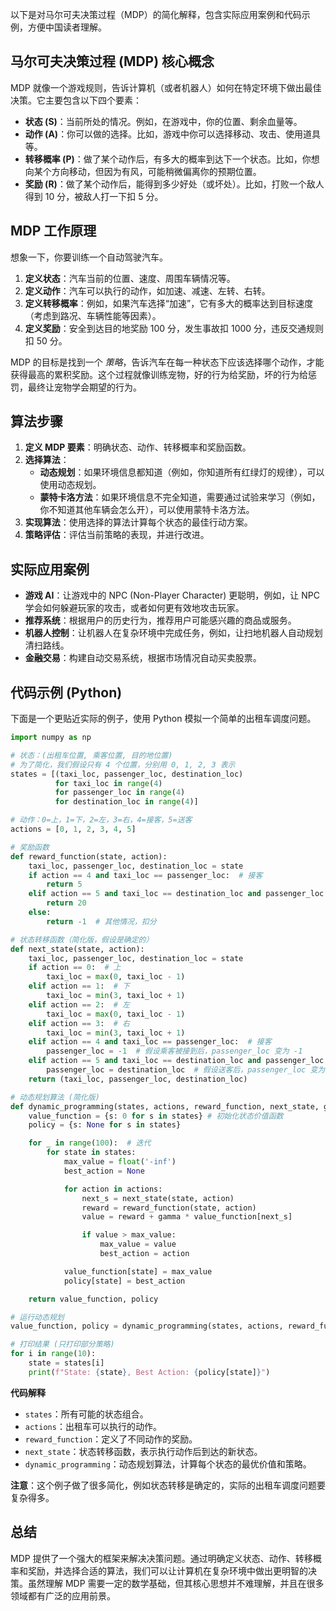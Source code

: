 以下是对马尔可夫决策过程（MDP）的简化解释，包含实际应用案例和代码示例，方便中国读者理解。

## 马尔可夫决策过程 (MDP) 核心概念

MDP 就像一个游戏规则，告诉计算机（或者机器人）如何在特定环境下做出最佳决策。它主要包含以下四个要素：

*   **状态 (S)**：当前所处的情况。例如，在游戏中，你的位置、剩余血量等。
*   **动作 (A)**：你可以做的选择。比如，游戏中你可以选择移动、攻击、使用道具等。
*   **转移概率 (P)**：做了某个动作后，有多大的概率到达下一个状态。比如，你想向某个方向移动，但因为有风，可能稍微偏离你的预期位置。
*   **奖励 (R)**：做了某个动作后，能得到多少好处（或坏处）。比如，打败一个敌人得到 10 分，被敌人打一下扣 5 分。

## MDP 工作原理

想象一下，你要训练一个自动驾驶汽车。

1.  **定义状态**：汽车当前的位置、速度、周围车辆情况等。
2.  **定义动作**：汽车可以执行的动作，如加速、减速、左转、右转。
3.  **定义转移概率**：例如，如果汽车选择“加速”，它有多大的概率达到目标速度（考虑到路况、车辆性能等因素）。
4.  **定义奖励**：安全到达目的地奖励 100 分，发生事故扣 1000 分，违反交通规则扣 50 分。

MDP 的目标是找到一个 *策略*，告诉汽车在每一种状态下应该选择哪个动作，才能获得最高的累积奖励。这个过程就像训练宠物，好的行为给奖励，坏的行为给惩罚，最终让宠物学会期望的行为。

## 算法步骤

1.  **定义 MDP 要素**：明确状态、动作、转移概率和奖励函数。
2.  **选择算法**：
    *   **动态规划**：如果环境信息都知道（例如，你知道所有红绿灯的规律），可以使用动态规划。
    *   **蒙特卡洛方法**：如果环境信息不完全知道，需要通过试验来学习（例如，你不知道其他车辆会怎么开），可以使用蒙特卡洛方法。
3.  **实现算法**：使用选择的算法计算每个状态的最佳行动方案。
4.  **策略评估**：评估当前策略的表现，并进行改进。

## 实际应用案例

*   **游戏 AI**：让游戏中的 NPC (Non-Player Character) 更聪明，例如，让 NPC 学会如何躲避玩家的攻击，或者如何更有效地攻击玩家。
*   **推荐系统**：根据用户的历史行为，推荐用户可能感兴趣的商品或服务。
*   **机器人控制**：让机器人在复杂环境中完成任务，例如，让扫地机器人自动规划清扫路线。
*   **金融交易**：构建自动交易系统，根据市场情况自动买卖股票。

## 代码示例 (Python)

下面是一个更贴近实际的例子，使用 Python 模拟一个简单的出租车调度问题。

```python
import numpy as np

# 状态：(出租车位置, 乘客位置, 目的地位置)
# 为了简化，我们假设只有 4 个位置，分别用 0, 1, 2, 3 表示
states = [(taxi_loc, passenger_loc, destination_loc)
          for taxi_loc in range(4)
          for passenger_loc in range(4)
          for destination_loc in range(4)]

# 动作：0=上，1=下，2=左，3=右，4=接客，5=送客
actions = [0, 1, 2, 3, 4, 5]

# 奖励函数
def reward_function(state, action):
    taxi_loc, passenger_loc, destination_loc = state
    if action == 4 and taxi_loc == passenger_loc:  # 接客
        return 5
    elif action == 5 and taxi_loc == destination_loc and passenger_loc == destination_loc:  # 送客
        return 20
    else:
        return -1  # 其他情况，扣分

# 状态转移函数（简化版，假设是确定的）
def next_state(state, action):
    taxi_loc, passenger_loc, destination_loc = state
    if action == 0:  # 上
        taxi_loc = max(0, taxi_loc - 1)
    elif action == 1:  # 下
        taxi_loc = min(3, taxi_loc + 1)
    elif action == 2:  # 左
        taxi_loc = max(0, taxi_loc - 1)
    elif action == 3:  # 右
        taxi_loc = min(3, taxi_loc + 1)
    elif action == 4 and taxi_loc == passenger_loc:  # 接客
        passenger_loc = -1  # 假设乘客被接到后，passenger_loc 变为 -1
    elif action == 5 and taxi_loc == destination_loc and passenger_loc == -1:  # 送客
        passenger_loc = destination_loc  # 假设送客后，passenger_loc 变为 destination_loc
    return (taxi_loc, passenger_loc, destination_loc)

# 动态规划算法 (简化版)
def dynamic_programming(states, actions, reward_function, next_state, gamma=0.9):
    value_function = {s: 0 for s in states} # 初始化状态价值函数
    policy = {s: None for s in states}

    for _ in range(100):  # 迭代
        for state in states:
            max_value = float('-inf')
            best_action = None

            for action in actions:
                next_s = next_state(state, action)
                reward = reward_function(state, action)
                value = reward + gamma * value_function[next_s]

                if value > max_value:
                    max_value = value
                    best_action = action

            value_function[state] = max_value
            policy[state] = best_action

    return value_function, policy

# 运行动态规划
value_function, policy = dynamic_programming(states, actions, reward_function, next_state)

# 打印结果 (只打印部分策略)
for i in range(10):
    state = states[i]
    print(f"State: {state}, Best Action: {policy[state]}")
```

**代码解释**

*   `states`：所有可能的状态组合。
*   `actions`：出租车可以执行的动作。
*   `reward_function`：定义了不同动作的奖励。
*   `next_state`：状态转移函数，表示执行动作后到达的新状态。
*   `dynamic_programming`：动态规划算法，计算每个状态的最优价值和策略。

**注意**：这个例子做了很多简化，例如状态转移是确定的，实际的出租车调度问题要复杂得多。

## 总结

MDP 提供了一个强大的框架来解决决策问题。通过明确定义状态、动作、转移概率和奖励，并选择合适的算法，我们可以让计算机在复杂环境中做出更明智的决策。虽然理解 MDP 需要一定的数学基础，但其核心思想并不难理解，并且在很多领域都有广泛的应用前景。